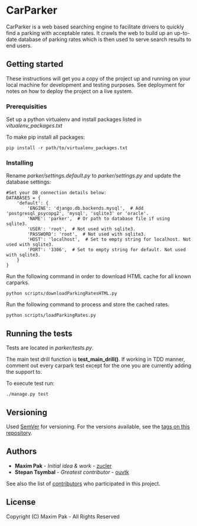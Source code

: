 # CarParker

CarParker is a web based searching engine to facilitate drivers to quickly find a parking with acceptable rates. It crawls the web to build up an up-to-date database of parking rates which is then used to serve search results to end users.

## Getting started

These instructions will get you a copy of the project up and running on your local machine for development and testing purposes. See deployment for notes on how to deploy the project on a live system.

### Prerequisities

Set up a python virtualenv and install packages listed in *vitualenv_packages.txt*

To make pip install all packages:

```
pip install -r path/to/virtualenv_packages.txt
```

### Installing

Rename _parker/settings.default.py_ to _parker/settings.py_ and update the database settings:

```
#Set your DB connection details below:
DATABASES = {
    'default': {
        'ENGINE': 'django.db.backends.mysql',  # Add 'postgresql_psycopg2', 'mysql', 'sqlite3' or 'oracle'.
        'NAME': 'parker',  # Or path to database file if using sqlite3.
        'USER': 'root',  # Not used with sqlite3.
        'PASSWORD': 'root',  # Not used with sqlite3.
        'HOST': 'localhost',  # Set to empty string for localhost. Not used with sqlite3.
        'PORT': '3306',  # Set to empty string for default. Not used with sqlite3.
    }
}
```

Run the following command in order to download HTML cache for all known carparks.

```
python scripts/downloadParkingRatesHTML.py
```

Run the following command to process and store the cached rates.

```
python scripts/loadParkingRates.py
```

## Running the tests

Tests are located in *parker/tests.py*.

The main test drill function is **test_main_drill()**. If working in TDD manner, comment out every carpark test except for the one you are currently adding the support to.

To execute test run:
```
./manage.py test
```

## Versioning

Used [SemVer](http://semver.org/) for versioning. For the versions available, see the [tags on this repository](https://github.com/zucler/Parker/tags).

## Authors

- **Maxim Pak** - _Initial idea & work_ - [zucler](https://github.com/zucler)
- **Stepan Tsymbal** - _Greatest contributor_ - [ouvtk](https://github.com/ouvtk)

See also the list of [contributors](https://github.com/your/project/contributors) who participated in this project.

## License

Copyright (C) Maxim Pak - All Rights Reserved
